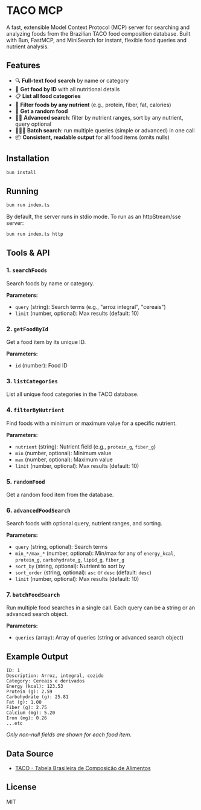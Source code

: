 # TACO MCP

A fast, extensible Model Context Protocol (MCP) server for searching and analyzing foods from the Brazilian TACO food composition database. Built with Bun, FastMCP, and MiniSearch for instant, flexible food queries and nutrient analysis.

## Features

- 🔍 **Full-text food search** by name or category
- 🥗 **Get food by ID** with all nutritional details
- 📋 **List all food categories**
- 🧮 **Filter foods by any nutrient** (e.g., protein, fiber, fat, calories)
- 🎲 **Get a random food**
- 🧑‍🔬 **Advanced search**: filter by nutrient ranges, sort by any nutrient, query optional
- 🧑‍🤝‍🧑 **Batch search**: run multiple queries (simple or advanced) in one call
- 📦 **Consistent, readable output** for all food items (omits nulls)

## Installation

```bash
bun install
```

## Running

```bash
bun run index.ts
```

By default, the server runs in stdio mode. To run as an httpStream/sse server:

```bash
bun run index.ts http
```

## Tools & API

### 1. `searchFoods`
Search foods by name or category.

**Parameters:**
- `query` (string): Search terms (e.g., "arroz integral", "cereais")
- `limit` (number, optional): Max results (default: 10)

### 2. `getFoodById`
Get a food item by its unique ID.

**Parameters:**
- `id` (number): Food ID

### 3. `listCategories`
List all unique food categories in the TACO database.

### 4. `filterByNutrient`
Find foods with a minimum or maximum value for a specific nutrient.

**Parameters:**
- `nutrient` (string): Nutrient field (e.g., `protein_g`, `fiber_g`)
- `min` (number, optional): Minimum value
- `max` (number, optional): Maximum value
- `limit` (number, optional): Max results (default: 10)

### 5. `randomFood`
Get a random food item from the database.

### 6. `advancedFoodSearch`
Search foods with optional query, nutrient ranges, and sorting.

**Parameters:**
- `query` (string, optional): Search terms
- `min_*/max_*` (number, optional): Min/max for any of `energy_kcal`, `protein_g`, `carbohydrate_g`, `lipid_g`, `fiber_g`
- `sort_by` (string, optional): Nutrient to sort by
- `sort_order` (string, optional): `asc` or `desc` (default: `desc`)
- `limit` (number, optional): Max results (default: 10)

### 7. `batchFoodSearch`
Run multiple food searches in a single call. Each query can be a string or an advanced search object.

**Parameters:**
- `queries` (array): Array of queries (string or advanced search object)

## Example Output

```
ID: 1
Description: Arroz, integral, cozido
Category: Cereais e derivados
Energy (kcal): 123.53
Protein (g): 2.59
Carbohydrate (g): 25.81
Fat (g): 1.00
Fiber (g): 2.75
Calcium (mg): 5.20
Iron (mg): 0.26
...etc
```

*Only non-null fields are shown for each food item.*

## Data Source
- [TACO - Tabela Brasileira de Composição de Alimentos](https://www.cfn.org.br/wp-content/uploads/2017/03/taco_4_edicao_ampliada_e_revisada.pdf)

## License
MIT

